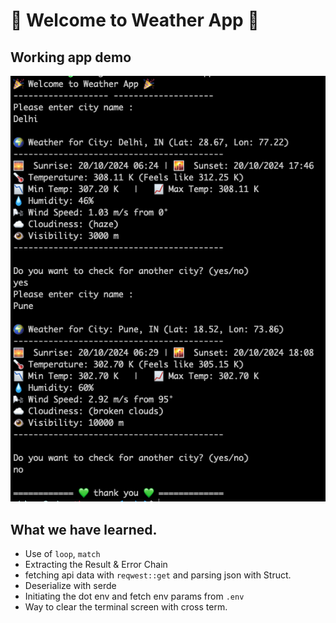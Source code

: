 # 🎉 Welcome to Weather App 🎉

## Working app demo
![alt](./weatherapp.png)


## What we have learned.

- Use of `loop`, `match`
- Extracting the Result & Error Chain
- fetching api data with `reqwest::get` and parsing json with Struct.
- Deserialize with serde
- Initiating the dot env and fetch env params from `.env`
- Way to clear the terminal screen with cross term.
